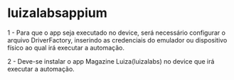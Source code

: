 # luizalabsappium

1 - Para que o app seja executado no device, será necessário configurar o arquivo DriverFactory, inserindo as credenciais do 
emulador ou dispositivo físico ao qual irá executar a automação. 

2 - Deve-se instalar o app Magazine Luiza(luizalabs) no device que irá executar a automação.
